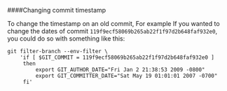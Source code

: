 ####Changing commit timestamp

To change the timestamp on an old commit, For example If you wanted to change the dates of 
commit `119f9ecf58069b265ab22f1f97d2b648faf932e0`, you could do so with something like this:


```
git filter-branch --env-filter \
    'if [ $GIT_COMMIT = 119f9ecf58069b265ab22f1f97d2b648faf932e0 ]
     then
         export GIT_AUTHOR_DATE="Fri Jan 2 21:38:53 2009 -0800"
         export GIT_COMMITTER_DATE="Sat May 19 01:01:01 2007 -0700"
     fi'
```
